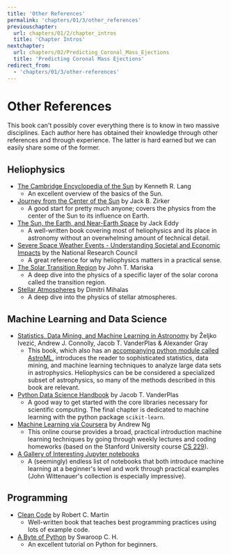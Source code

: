 ```yaml
---
title: 'Other References'
permalink: 'chapters/01/3/other_references'
previouschapter:
  url: chapters/01/2/chapter_intros
  title: 'Chapter Intros'
nextchapter:
  url: chapters/02/Predicting_Coronal_Mass_Ejections
  title: 'Predicting Coronal Mass Ejections'
redirect_from:
  - 'chapters/01/3/other-references'
---
```

Other References
====================

This book can't possibly cover everything there is to know in two massive disciplines. Each author here has obtained their knowledge through other references and through experience. The latter is hard earned but we can easily share some of the former. 

## Heliophysics
* [The Cambridge Encyclopedia of the Sun](https://www.goodreads.com/book/show/1987142.The_Cambridge_Encyclopedia_of_the_Sun) by Kenneth R. Lang
    * An excellent overview of the basics of the Sun.
* [Journey from the Center of the Sun](https://www.goodreads.com/book/show/1072448.Journey_from_the_Center_of_the_Sun) by Jack B. Zirker
    * A good start for pretty much anyone; covers the physics from the center of the Sun to its influence on Earth.
* [The Sun, the Earth, and Near-Earth Space](https://ntrs.nasa.gov/search.jsp?R=20110011535) by Jack Eddy
    * A well-written book covering most of heliophysics and its place in astronomy without an overwhelming amount of technical detail.
* [Severe Space Weather Events - Understanding Societal and Economic Impacts](https://www.nap.edu/catalog/12507/severe-space-weather-events-understanding-societal-and-economic-impacts-a) by the National Research Council
    * A great reference for why heliophysics matters in a practical sense.
* [The Solar Transition Region](https://www.cambridge.org/us/academic/subjects/physics/astrophysics/solar-transition-region?format=HB&isbn=9780521382618) by John T. Mariska
    * A deep dive into the physics of a specific layer of the solar corona called the transition region.
* [Stellar Atmospheres](http://www.worldcat.org/title/stellar-atmospheres/oclc/109489) by Dimitri Mihalas
    * A deep dive into the physics of stellar atmospheres.

## Machine Learning and Data Science
* [Statistics, Data Mining, and Machine Learning in Astronomy](https://press.princeton.edu/titles/10159.html) by Željko Ivezić, Andrew J. Connolly, Jacob T. VanderPlas & Alexander Gray
    * This book, which also has an [accompanying python module called AstroML](http://www.astroml.org), introduces the reader to sophisticated statistics, data mining, and machine learning techniques to analyze large data sets in astrophysics. Heliophysics can be be considered a specialized subset of astrophysics, so many of the methods described in this book are relevant.
* [Python Data Science Handbook](https://github.com/jakevdp/PythonDataScienceHandbook) by Jacob T. VanderPlas
    * A good way to get started with the core libraries necessary for scientific computing. The final chapter is dedicated to machine learning with the python package `scikit-learn`.
* [Machine Learning via Coursera](https://www.coursera.org/learn/machine-learning) by Andrew Ng
    * This online course provides a broad, practical introduction machine learning techniques by going through weekly lectures and coding homeworks (based on the Stanford University course [CS 229](http://cs229.stanford.edu/)).
* [A Gallery of Interesting Jupyter notebooks](https://github.com/jupyter/jupyter/wiki/A-gallery-of-interesting-Jupyter-Notebooks#machine-learning-statistics-and-probability)
    * A (seemingly) endless list of notebooks that both introduce machine learning at a beginner's level and work through practical examples (John Wittenauer's collection is especially impressive).

    
## Programming    
* [Clean Code](https://www.oreilly.com/library/view/clean-code/9780136083238/) by Robert C. Martin
    * Well-written book that teaches best programming practices using lots of example code.
* [A Byte of Python](https://python.swaroopch.com/) by Swaroop C. H.
    * An excellent tutorial on Python for beginners.

